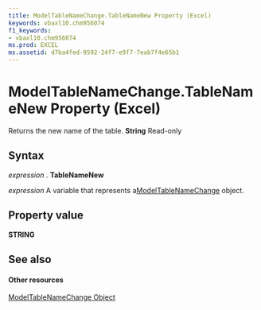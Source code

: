 ```yaml
---
title: ModelTableNameChange.TableNameNew Property (Excel)
keywords: vbaxl10.chm956074
f1_keywords:
- vbaxl10.chm956074
ms.prod: EXCEL
ms.assetid: d7ba4fed-9592-24f7-e9f7-7eab7f4e65b1
---
```



# ModelTableNameChange.TableNameNew Property (Excel)

Returns the new name of the table.  **String** Read-only


## Syntax

 _expression_ . **TableNameNew**

 _expression_ A variable that represents a[ModelTableNameChange](modeltablenamechange-object-excel.md) object.


## Property value

 **STRING**


## See also


#### Other resources



[ModelTableNameChange Object](modeltablenamechange-object-excel.md)

